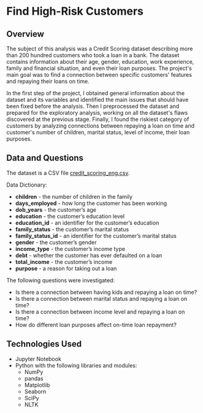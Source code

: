 # Find High-Risk Customers
## Overview

The subject of this analysis was a Credit Scoring dataset describing more than 200 hundred customers who took a loan in a bank. The dataset contains information about their age, gender, education, work experience, family and financial situation, and even their loan purposes. The project's main goal was to find a connection between specific customers' features and repaying their loans on time.

In the first step of the project, I obtained general information about the dataset and its variables and identified the main issues that should have been fixed before the analysis. Then I preprocessed the dataset and prepared for the exploratory analysis, working on all the dataset's flaws discovered at the previous stage. Finally, I found the riskiest category of customers by analyzing connections between repaying a loan on time and customer's number of children, marital status, level of income, their loan purposes.

## Data and Questions

The dataset is a CSV file [credit_scoring_eng.csv](https://github.com/aquamila/Find_High_Risk_Customers/blob/main/credit_scoring_eng.csv). 

Data Dictionary:

- __children__ - the number of children in the family
- __days_employed__ - how long the customer has been working
- __dob_years__ - the customer’s age
- __education__ - the customer’s education level
- __education_id__ - an identifier for the customer’s education
- __family_status__ - the customer’s marital status
- __family_status_id__ - an identifier for the customer’s marital status
- __gender__ - the customer’s gender
- __income_type__ - the customer’s income type
- __debt__ - whether the customer has ever defaulted on a loan
- __total_income__ - the customer’s income
- __purpose__ - a reason for taking out a loan

The following questions were investigated:   
 
- Is there a connection between having kids and repaying a loan on time?
- Is there a connection between marital status and repaying a loan on time?
- Is there a connection between income level and repaying a loan on time?
- How do different loan purposes affect on-time loan repayment?

## Technologies Used

- Jupyter Notebook
- Python with the following libraries and modules:
  - NumPy
  - pandas
  - Matplotlib
  - Seaborn
  - SciPy
  - NLTK
